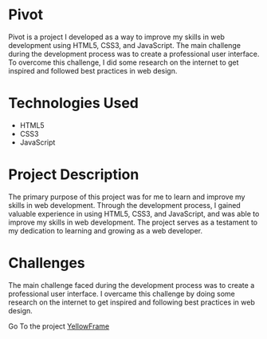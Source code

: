 # Pivot

Pivot is a project I developed as a way to improve my skills in web development using HTML5, CSS3, and JavaScript. The main challenge during the development process was to create a professional user interface. To overcome this challenge, I did some research on the internet to get inspired and followed best practices in web design.

# Technologies Used
* HTML5
* CSS3
* JavaScript

# Project Description
The primary purpose of this project was for me to learn and improve my skills in web development. Through the development process, I gained valuable experience in using HTML5, CSS3, and JavaScript, and was able to improve my skills in web development. The project serves as a testament to my dedication to learning and growing as a web developer.

# Challenges
The main challenge faced during the development process was to create a professional user interface. I overcame this challenge by doing some research on the internet to get inspired and following best practices in web design.

Go To the project [YellowFrame](https://younesserrid.github.io/Pivot/)
